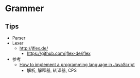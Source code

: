 # Grammer

## Tips
* Parser
* Lexer
  * http://jflex.de/
    * https://github.com/jflex-de/jflex
* 参考
  * [How to implement a programming language in JavaScript](http://lisperator.net/pltut)
    * 解析, 解释器, 转译器, CPS
